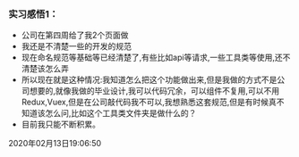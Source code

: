 ### 实习感悟1：

+ 公司在第四周给了我2个页面做
+ 我还是不清楚一些的开发的规范
+ 现在命名规范等基础等已经清楚了,有些比如api等请求,一些工具类等使用,还不清楚该怎么弄
+ 所以现在就是这种情况:我知道怎么把这个功能做出来,但是我做的方式不是公司想要的,就像我做的毕业设计,我可以代码冗余，可以组件不复用,可以不用Redux,Vuex,但是在公司敲代码我不可以,我想熟悉这套规范,但是有时候真不知道该怎么问,比如这个工具类文件夹是做什么的？
+ 目前我只能不断积累。


2020年02月13日19:06:50